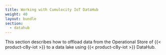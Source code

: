 ```yaml
---
title: Working with Cumulocity IoT DataHub
weight: 40
layout: bundle
section:
  - datahub
---
```


This section describes how to offload data from the Operational Store of {{< product-c8y-iot >}} to a data lake using {{< product-c8y-iot >}} DataHub.
